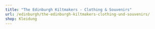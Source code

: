 ```yaml
---
title: "The Edinburgh Kiltmakers - Clothing & Souvenirs"
url: /edinburgh/the-edinburgh-kiltmakers-clothing-und-souvenirs/
shop: Kleidung
---
```

